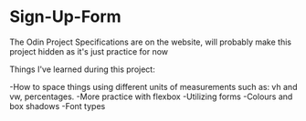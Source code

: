# Sign-Up-Form
The Odin Project 
Specifications are on the website, will probably make this project hidden as it's just practice for now

Things I've learned during this project:

-How to space things using different units of measurements such as: vh and vw, percentages.
-More practice with flexbox
-Utilizing forms
-Colours and box shadows
-Font types
